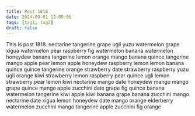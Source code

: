 ```yaml
---
title: Post 1818
date: 2024-09-01 12:00:00
tags: [tag1, tag2]
draft: false
---
```

This is post 1818.
nectarine
tangerine
grape
ugli
yuzu
watermelon
grape
xigua
watermelon
pear
raspberry
fig
watermelon
banana
watermelon
honeydew
banana
tangerine
lemon
orange
mango
banana
quince
tangerine
mango
apple
pear
lemon
apple
honeydew
raspberry
lemon
lemon
banana
quince
quince
tangerine
orange
strawberry
date
strawberry
raspberry
yuzu
ugli
orange
kiwi
strawberry
lemon
raspberry
pear
quince
ugli
lemon
strawberry
pear
lemon
kiwi
nectarine
mango
date
honeydew
mango
mango
grape
quince
mango
apple
zucchini
date
grape
fig
quince
banana
watermelon
tangerine
kiwi
apple
kiwi
banana
grape
banana
zucchini
mango
nectarine
date
xigua
lemon
honeydew
date
mango
orange
elderberry
watermelon
zucchini
mango
tangerine
apple
zucchini
fig
orange
